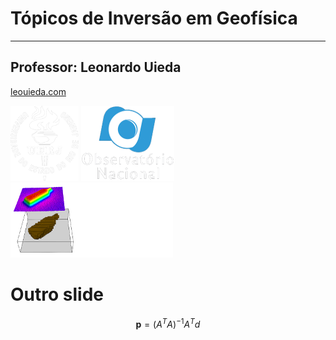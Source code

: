 # Tópicos de Inversão em Geofísica

---

## Professor: Leonardo Uieda

<i class="fa fa-home"></i> [leouieda.com](http://leouieda.com)

![UERJ](img/UERJ.png)
![Observatório Nacional](img/ON.png)
![Pinga LAB](img/pinga.png)

# Outro slide

$$
\mathbf{p} = (A^TA)^{-1} A^T d
$$

